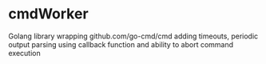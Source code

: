 # cmdWorker
Golang library wrapping github.com/go-cmd/cmd adding timeouts, periodic output parsing using callback function and ability to abort command execution 
